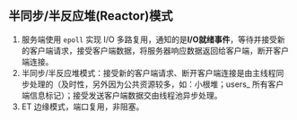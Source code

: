 ## 半同步/半反应堆(Reactor)模式
1. 服务端使用 `epoll` 实现 I/O 多路复用，通知的是**I/O就绪事件**，等待并接受新的客户端请求，接受客户端数据，将服务器响应数据返回给客户端，断开客户端连接。
2. 半同步/半反应堆模式：接受新的客户端请求、断开客户端连接是由主线程同步处理的（及时性，另外因为公共资源较多，如：小根堆；users_ 所有客户端信息标记）；接受发送客户端数据交由线程池异步处理。 
3. ET 边缘模式，端口复用，非阻塞。